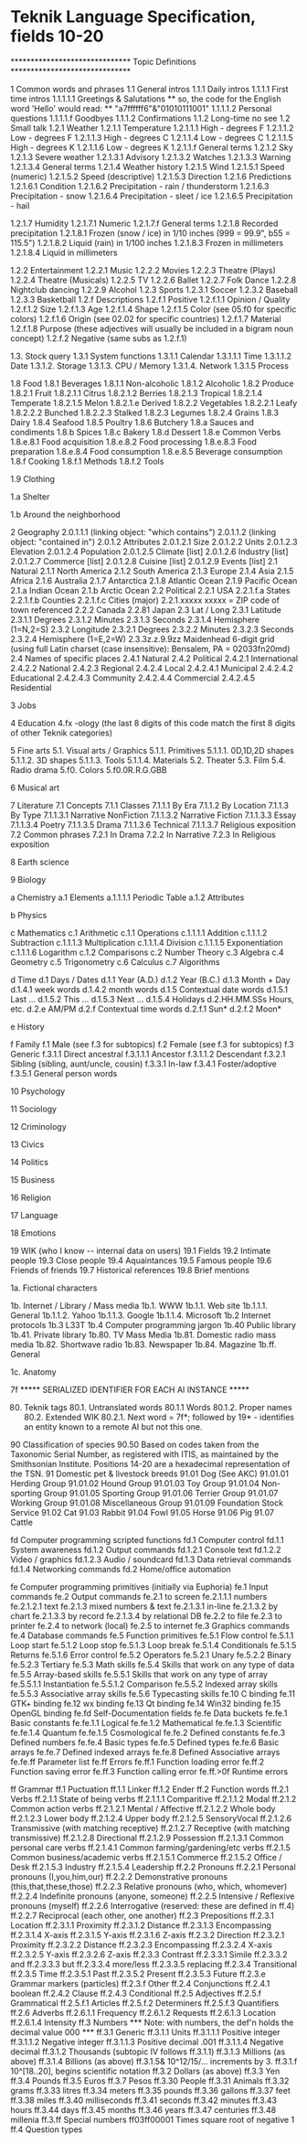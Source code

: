 # Teknik Language Specification, fields 10-20

****************************** Topic Definitions ******************************

1 Common words and phrases
1.1 General intros
1.1.1 Daily intros
1.1.1.1 First time intros
1.1.1.1.1 Greetings & Salutations
** so, the code for the English word 'Hello' would read:
** "a7ffffff6"&"01010111001"
1.1.1.1.2 Personal questions
1.1.1.1.f Goodbyes
1.1.1.2 Confirmations
1.1.2 Long-time no see
1.2 Small talk
1.2.1 Weather
1.2.1.1 Temperature
1.2.1.1.1 High - degrees F
1.2.1.1.2 Low - degrees F
1.2.1.1.3 High - degrees C
1.2.1.1.4 Low - degrees C
1.2.1.1.5 High - degrees K
1.2.1.1.6 Low - degrees K
1.2.1.1.f General terms
1.2.1.2 Sky
1.2.1.3 Severe weather
1.2.1.3.1 Advisory
1.2.1.3.2 Watches
1.2.1.3.3 Warning
1.2.1.3.4 General terms
1.2.1.4 Weather history
1.2.1.5 Wind
1.2.1.5.1 Speed (numeric)
1.2.1.5.2 Speed (descriptive)
1.2.1.5.3 Direction
1.2.1.6 Predictions
1.2.1.6.1 Condition
1.2.1.6.2 Precipitation - rain / thunderstorm
1.2.1.6.3 Precipitation - snow
1.2.1.6.4 Precipitation - sleet / ice
1.2.1.6.5 Precipitation - hail

1.2.1.7 Humidity
1.2.1.7.1 Numeric
1.2.1.7.f General terms
1.2.1.8 Recorded precipitation
1.2.1.8.1 Frozen (snow / ice) in 1/10 inches (999 = 99.9", b55 = 115.5")
1.2.1.8.2 Liquid (rain) in 1/100 inches
1.2.1.8.3 Frozen in millimeters
1.2.1.8.4 Liquid in millimeters

1.2.2 Entertainment
1.2.2.1 Music
1.2.2.2 Movies
1.2.2.3 Theatre (Plays)
1.2.2.4 Theatre (Musicals)
1.2.2.5 TV
1.2.2.6 Ballet
1.2.2.7 Folk Dance
1.2.2.8 Nightclub dancing
1.2.2.9 Alcohol
1.2.3 Sports
1.2.3.1 Soccer
1.2.3.2 Baseball
1.2.3.3 Basketball
1.2.f Descriptions
1.2.f.1 Positive
1.2.f.1.1 Opinion / Quality
1.2.f.1.2 Size
1.2.f.1.3 Age
1.2.f.1.4 Shape
1.2.f.1.5 Color (see 05.f0 for specific colors)
1.2.f.1.6 Origin (see 02.02 for specific countries)
1.2.f.1.7 Material
1.2.f.1.8 Purpose (these adjectives will usually be included in a bigram noun concept)
1.2.f.2 Negative (same subs as 1.2.f.1)

1.3. Stock query
1.3.1 System functions
1.3.1.1 Calendar
1.3.1.1.1 Time
1.3.1.1.2 Date
1.3.1.2. Storage
1.3.1.3. CPU / Memory
1.3.1.4. Network
1.3.1.5 Process

1.8 Food
1.8.1 Beverages
1.8.1.1 Non-alcoholic
1.8.1.2 Alcoholic
1.8.2 Produce
1.8.2.1 Fruit
1.8.2.1.1 Citrus
1.8.2.1.2 Berries
1.8.2.1.3 Tropical
1.8.2.1.4 Temperate
1.8.2.1.5 Melon
1.8.2.1.e Derived
1.8.2.2 Vegetables
1.8.2.2.1 Leafy
1.8.2.2.2 Bunched
1.8.2.2.3 Stalked
1.8.2.3 Legumes
1.8.2.4 Grains
1.8.3 Dairy
1.8.4 Seafood
1.8.5 Poultry
1.8.6 Butchery
1.8.a Sauces and condiments
1.8.b Spices
1.8.c Bakery
1.8.d Dessert
1.8.e Common Verbs
1.8.e.8.1 Food acquisition
1.8.e.8.2 Food processing
1.8.e.8.3 Food preparation
1.8.e.8.4 Food consumption
1.8.e.8.5 Beverage consumption
1.8.f Cooking
1.8.f.1 Methods
1.8.f.2 Tools

1.9 Clothing

1.a Shelter

1.b Around the neighborhood

2 Geography
2.0.1.1.1 (linking object: "which contains")
2.0.1.1.2 (linking object: "contained in")
2.0.1.2 Attributes
2.0.1.2.1 Size
2.0.1.2.2 Units
2.0.1.2.3 Elevation
2.0.1.2.4 Population
2.0.1.2.5 Climate [list]
2.0.1.2.6 Industry [list]
2.0.1.2.7 Commerce [list]
2.0.1.2.8 Cuisine [list]
2.0.1.2.9 Events [list]
2.1 Natural
2.1.1 North America
2.1.2 South America
2.1.3 Europe
2.1.4 Asia
2.1.5 Africa
2.1.6 Australia
2.1.7 Antarctica
2.1.8 Atlantic Ocean
2.1.9 Pacific Ocean
2.1.a Indian Ocean
2.1.b Arctic Ocean
2.2 Political
2.2.1 USA
2.2.1.f.a States
2.2.1.f.b Counties
2.2.1.f.c Cities (major)
2.2.1.xxxxx xxxxx = ZIP code of town referenced
2.2.2 Canada
2.2.81 Japan
2.3 Lat / Long
2.3.1 Latitude
2.3.1.1 Degrees
2.3.1.2 Minutes
2.3.1.3 Seconds
2.3.1.4 Hemisphere (1=N,2=S)
2.3.2 Longitude
2.3.2.1 Degrees
2.3.2.2 Minutes
2.3.2.3 Seconds
2.3.2.4 Hemisphere (1=E,2=W)
2.3.3z.z.9.9zz Maidenhead 6-digit grid (using full Latin charset (case insensitive): Bensalem, PA = 02033fn20md)
2.4 Names of specific places
2.4.1 Natural
2.4.2 Political
2.4.2.1 International
2.4.2.2 National
2.4.2.3 Regional
2.4.2.4 Local
2.4.2.4.1 Municipal
2.4.2.4.2 Educational
2.4.2.4.3 Community
2.4.2.4.4 Commercial
2.4.2.4.5 Residential

3 Jobs

4 Education
4.fx -ology (the last 8 digits of this code match the first 8 digits of other Teknik categories)

5 Fine arts
5.1. Visual arts / Graphics
5.1.1. Primitives
5.1.1.1. 0D,1D,2D shapes
5.1.1.2. 3D shapes
5.1.1.3. Tools
5.1.1.4. Materials
5.2. Theater
5.3. Film
5.4. Radio drama
5.f0. Colors
5.f0.0R.R.G.GBB

6 Musical art

7 Literature
7.1 Concepts
7.1.1 Classes
7.1.1.1 By Era
7.1.1.2 By Location
7.1.1.3 By Type
7.1.1.3.1 Narrative NonFiction
7.1.1.3.2 Narrative Fiction
7.1.1.3.3 Essay
7.1.1.3.4 Poetry
7.1.1.3.5 Drama
7.1.1.3.6 Technical
7.1.1.3.7 Religious exposition
7.2 Common phrases
7.2.1 In Drama
7.2.2 In Narrative
7.2.3 In Religious exposition

8 Earth science

9 Biology

a Chemistry
a.1 Elements
a.1.1.1.1 Periodic Table
a.1.2 Attributes

b Physics

c Mathematics
c.1 Arithmetic
c.1.1 Operations
c.1.1.1.1 Addition
c.1.1.1.2 Subtraction
c.1.1.1.3 Multiplication
c.1.1.1.4 Division
c.1.1.1.5 Exponentiation
c.1.1.1.6 Logarithm
c.1.2 Comparisons
c.2 Number Theory
c.3 Algebra
c.4 Geometry
c.5 Trigonometry
c.6 Calculus
c.7 Algorithms

d Time
d.1 Days / Dates
d.1.1 Year (A.D.)
d.1.2 Year (B.C.)
d.1.3 Month + Day
d.1.4.1 week words
d.1.4.2 month words
d.1.5 Contextual date words
d.1.5.1 Last ...
d.1.5.2 This ...
d.1.5.3 Next ...
d.1.5.4 Holidays
d.2.HH.MM.SSs Hours, etc.
d.2.e AM/PM
d.2.f Contextual time words
d.2.f.1 Sun*
d.2.f.2 Moon*

e History

f Family
f.1 Male (see f.3 for subtopics)
f.2 Female (see f.3 for subtopics)
f.3 Generic
f.3.1.1 Direct ancestral
f.3.1.1.1 Ancestor
f.3.1.1.2 Descendant
f.3.2.1 Sibling (sibling, aunt/uncle, cousin)
f.3.3.1 In-law
f.3.4.1 Foster/adoptive
f.3.5.1 General person words

10 Psychology

11 Sociology

12 Criminology

13 Civics

14 Politics

15 Business

16 Religion

17 Language

18 Emotions

19 WIK (who I know -- internal data on users)
19.1 Fields
19.2 Intimate people
19.3 Close people
19.4 Aquaintances
19.5 Famous people
19.6 Friends of friends
19.7 Historical references
19.8 Brief mentions

1a. Fictional characters

1b. Internet / Library / Mass media
1b.1. WWW
1b.1.1. Web site
1b.1.1.1. General
1b.1.1.2. Yahoo
1b.1.1.3. Google
1b.1.1.4. Microsoft
1b.2 Internet protocols
1b.3 L33T
1b.4 Computer programming jargon
1b.40 Public library
1b.41. Private library
1b.80. TV Mass Media
1b.81. Domestic radio mass media
1b.82. Shortwave radio
1b.83. Newspaper
1b.84. Magazine
1b.ff. General

1c. Anatomy

7f ***** SERIALIZED IDENTIFIER FOR EACH AI INSTANCE *****

80. Teknik tags
80.1. Untranslated words
80.1.1 Words
80.1.2. Proper names
80.2. Extended WIK
80.2.1. Next word = 7f*; followed by 19* - identifies an entity known to a
remote AI but not this one.

90 Classification of species
90.50 Based on codes taken from the Taxonomic Serial Number, as registered with ITIS, as maintained by the Smithsonian Institute. Positions 14-20 are a hexadecimal representation of the TSN.
91 Domestic pet & livestock breeds
91.01 Dog (See AKC)
91.01.01 Herding Group
91.01.02 Hound Group
91.01.03 Toy Group
91.01.04 Non-sporting Group
91.01.05 Sporting Group
91.01.06 Terrier Group
91.01.07 Working Group
91.01.08 Miscellaneous Group
91.01.09 Foundation Stock Service
91.02 Cat
91.03 Rabbit
91.04 Fowl
91.05 Horse
91.06 Pig
91.07 Cattle

fd Computer programming scripted functions
fd.1 Computer control
fd.1.1 System awareness
fd.1.2 Output commands
fd.1.2.1 Console text
fd.1.2.2 Video / graphics
fd.1.2.3 Audio / soundcard
fd.1.3 Data retrieval commands
fd.1.4 Networking commands
fd.2 Home/office automation

fe Computer programming primitives (initially via Euphoria)
fe.1 Input commands
fe.2 Output commands
fe.2.1 to screen
fe.2.1.1.1 numbers
fe.2.1.2.1 text
fe.2.1.3 mixed numbers & text
fe.2.1.3.1 in-line
fe.2.1.3.2 by chart
fe.2.1.3.3 by record
fe.2.1.3.4 by relational DB
fe.2.2 to file
fe.2.3 to printer
fe.2.4 to network (local)
fe.2.5 to internet
fe.3 Graphics commands
fe.4 Database commands
fe.5 Function primitives
fe.5.1 Flow control
fe.5.1.1 Loop start
fe.5.1.2 Loop stop
fe.5.1.3 Loop break
fe.5.1.4 Conditionals
fe.5.1.5 Returns
fe.5.1.6 Error control
fe.5.2 Operators
fe.5.2.1 Unary
fe.5.2.2 Binary
fe.5.2.3 Tertiary
fe.5.3 Math skills
fe.5.4 Skills that work on any type of data
fe.5.5 Array-based skills
fe.5.5.1 Skills that work on any type of array
fe.5.5.1.1 Instantiation
fe.5.5.1.2 Comparison
fe.5.5.2 Indexed array skills
fe.5.5.3 Associative array skills
fe.5.6 Typecasting skills
fe.10 C binding
fe.11 GTK+ binding
fe.12 wx binding
fe.13 Qt binding
fe.14 Win32 binding
fe.15 OpenGL binding
fe.fd Self-Documentation fields
fe.fe Data buckets
fe.fe.1 Basic constants
fe.fe.1.1 Logical
fe.fe.1.2 Mathematical
fe.fe.1.3 Scientific
fe.fe.1.4 Quantum
fe.fe.1.5 Cosmological
fe.fe.2 Defined constants
fe.fe.3 Defined numbers
fe.fe.4 Basic types
fe.fe.5 Defined types
fe.fe.6 Basic arrays
fe.fe.7 Defined indexed arrays
fe.fe.8 Defined Associative arrays
fe.fe.ff Parameter list
fe.ff Errors
fe.ff.1 Function loading error
fe.ff.2 Function saving error
fe.ff.3 Function calling error
fe.ff.>0f Runtime errors

ff Grammar
ff.1 Puctuation
ff.1.1 Linker
ff.1.2 Ender
ff.2 Function words
ff.2.1 Verbs
ff.2.1.1 State of being verbs
ff.2.1.1.1 Comparitive
ff.2.1.1.2 Modal
ff.2.1.2 Common action verbs
ff.2.1.2.1 Mental / Affective
ff.2.1.2.2 Whole body
ff.2.1.2.3 Lower body
ff.2.1.2.4 Upper body
ff.2.1.2.5 SensoryVocal
ff.2.1.2.6 Transmissive (with matching receptive)
ff.2.1.2.7 Receptive (with matching transmissive)
ff.2.1.2.8 Directional
ff.2.1.2.9 Possession
ff.2.1.3.1 Common personal care verbs
ff.2.1.4.1 Common farming/gardening/etc verbs
ff.2.1.5 Common business/academic verbs
ff.2.1.5.1 Commerce
ff.2.1.5.2 Office / Desk
ff.2.1.5.3 Industry
ff.2.1.5.4 Leadership
ff.2.2 Pronouns
ff.2.2.1 Personal pronouns (I,you,him,our)
ff.2.2.2 Demonstrative pronouns (this,that,these,those)
ff.2.2.3 Relative pronouns (who, which, whomever)
ff.2.2.4 Indefinite pronouns (anyone, someone)
ff.2.2.5 Intensive / Reflexive pronouns (myself)
ff.2.2.6 Interrogative (reserved: these are defined in ff.4)
ff.2.2.7 Reciprocal (each other, one another)
ff.2.3 Prepositions
ff.2.3.1 Location
ff.2.3.1.1 Proximity
ff.2.3.1.2 Distance
ff.2.3.1.3 Encompassing
ff.2.3.1.4 X-axis
ff.2.3.1.5 Y-axis
ff.2.3.1.6 Z-axis
ff.2.3.2 Direction
ff.2.3.2.1 Proximity
ff.2.3.2.2 Distance
ff.2.3.2.3 Encompassing
ff.2.3.2.4 X-axis
ff.2.3.2.5 Y-axis
ff.2.3.2.6 Z-axis
ff.2.3.3 Contrast
ff.2.3.3.1 Simile
ff.2.3.3.2 and
ff.2.3.3.3 but
ff.2.3.3.4 more/less
ff.2.3.3.5 replacing
ff.2.3.4 Transitional
ff.2.3.5 Time
ff.2.3.5.1 Past
ff.2.3.5.2 Present
ff.2.3.5.3 Future
ff.2.3.e Grammar markers (particles)
ff.2.3.f Other
ff.2.4 Conjunctions
ff.2.4.1 boolean
ff.2.4.2 Clause
ff.2.4.3 Conditional
ff.2.5 Adjectives
ff.2.5.f Grammatical
ff.2.5.f.1 Articles
ff.2.5.f.2 Determiners
ff.2.5.f.3 Quantifiers
ff.2.6 Adverbs
ff.2.6.1.1 Frequency
ff.2.6.1.2 Requests
ff.2.6.1.3 Location
ff.2.6.1.4 Intensity
ff.3 Numbers
*** Note: with numbers, the def'n holds the decimal value 000 ***
ff.3.1 Generic
ff.3.1.1 Units
ff.3.1.1.1 Positive integer
ff.3.1.1.2 Negative integer
ff.3.1.1.3 Positive decimal .001
ff.3.1.1.4 Negative decimal
ff.3.1.2 Thousands (subtopic IV follows ff.3.1.1)
ff.3.1.3 Millions (as above)
ff.3.1.4 Billions (as above)
ff.3.1.5& 10^12/15/... increments by 3.
ff.3.1.f 10^[18..20], begins scientific notation
ff.3.2 Dollars (as above)
ff.3.3 Yen
ff.3.4 Pounds
ff.3.5 Euros
ff.3.7 Pesos
ff.3.30 People
ff.3.31 Animals
ff.3.32 grams
ff.3.33 litres
ff.3.34 meters
ff.3.35 pounds
ff.3.36 gallons
ff.3.37 feet
ff.3.38 miles
ff.3.40 milliseconds
ff.3.41 seconds
ff.3.42 minutes
ff.3.43 hours
ff.3.44 days
ff.3.45 months
ff.3.46 years
ff.3.47 centuries
ff.3.48 millenia
ff.3.ff Special numbers
ff03ff00001 Times square root of negative 1
ff.4 Question types
